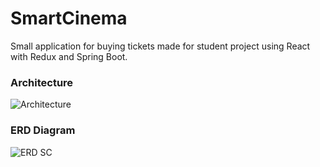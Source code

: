 # SmartCinema #

Small application for buying tickets made for student project using React with Redux and Spring Boot.

### Architecture  ###

![Architecture](https://user-images.githubusercontent.com/17787973/56470323-189d6500-6445-11e9-9a3d-056522dd3919.png)

### ERD Diagram ###

![ERD SC](https://user-images.githubusercontent.com/17787973/56470150-0f12fd80-6443-11e9-9917-0a347f451107.png)


